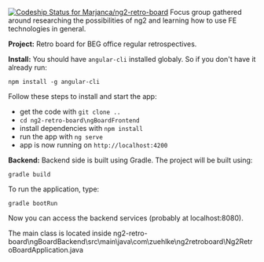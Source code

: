 [ ![Codeship Status for Marjanca/ng2-retro-board](https://app.codeship.com/projects/4a8d8c50-a5d0-0134-92d2-463b4e974771/status?branch=master)](https://app.codeship.com/projects/190953)
Focus group gathered around researching the possibilities of ng2 and learning how to use FE technologies in general.


**Project:**
Retro board for BEG office regular retrospectives.

**Install:**
You should have <code>angular-cli</code> installed globaly.
So if you don't have it already run:

<code>npm install -g angular-cli</code>

Follow these steps to install and start the app:
- get the code with <code>git clone ..</code>
- <code>cd ng2-retro-board\ngBoardFrontend</code>
- install dependencies with <code>npm install</code>
- run the app with <code>ng serve</code>
- app is now running on <code>http://localhost:4200</code>

**Backend:**
Backend side is built using Gradle. The project will be built using:

<code>gradle build</code>

To run the application, type:

<code>gradle bootRun</code>

Now you can access the backend services (probably at localhost:8080).

The main class is located inside ng2-retro-board\ngBoardBackend\src\main\java\com\zuehlke\ng2retroboard\Ng2RetroBoardApplication.java
